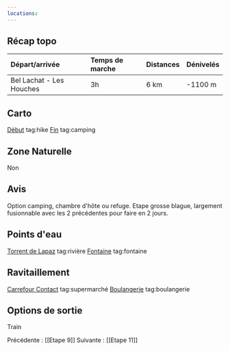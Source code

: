 ```yaml
---
locations: 
---
```

## Récap topo

| Départ/arrivée           | Temps de marche | Distances | Dénivelés |
| :----------------------- | :-------------- | :-------- | :-------- |
| Bel Lachat - Les Houches | 3h              | 6 km      | -1100 m   |
## Carto  
[Début](geo:45.922419,6.829606) tag:hike
[Fin](geo:45.891406,6.788199) tag:camping  
## Zone Naturelle
Non
## Avis
Option camping, chambre d'hôte ou refuge.
Etape grosse blague, largement fusionnable avec les 2 précédentes pour faire en 2 jours.
## Points d'eau
[Torrent de Lapaz](geo:45.912515,6.82104) tag:rivière 
[Fontaine](geo:45.889538,6.795891) tag:fontaine 
## Ravitaillement
[Carrefour Contact](geo:45.889783714798526,6.798303764815669) tag:supermarché 
[Boulangerie](geo:45.890361152171394,6.798214339065535) tag:boulangerie  
## Options de sortie
Train

Précédente : [[Etape 9]]
Suivante : [[Etape 11]]